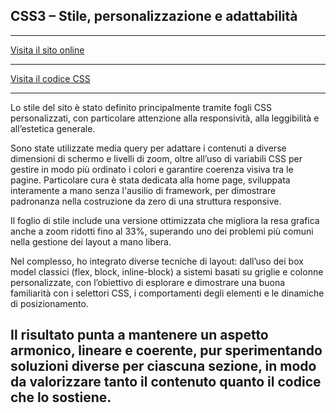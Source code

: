 ## CSS3 – Stile, personalizzazione e adattabilità

---

[Visita il sito online](https://sitocv.altervista.org)

---

[Visita il codice CSS ](/codice/css)

---

Lo stile del sito è stato definito principalmente tramite fogli CSS personalizzati, con particolare attenzione alla responsività, alla leggibilità e all’estetica generale.

Sono state utilizzate media query per adattare i contenuti a diverse dimensioni di schermo e livelli di zoom, oltre all’uso di variabili CSS per gestire in modo più ordinato i colori e garantire coerenza visiva tra le pagine. Particolare cura è stata dedicata alla home page, sviluppata interamente a mano senza l'ausilio di framework, per dimostrare padronanza nella costruzione da zero di una struttura responsive.

Il foglio di stile include una versione ottimizzata che migliora la resa grafica anche a zoom ridotti fino al 33%, superando uno dei problemi più comuni nella gestione dei layout a mano libera.

Nel complesso, ho integrato diverse tecniche di layout: dall’uso dei box model classici (flex, block, inline-block) a sistemi basati su griglie e colonne personalizzate, con l’obiettivo di esplorare e dimostrare una buona familiarità con i selettori CSS, i comportamenti degli elementi e le dinamiche di posizionamento.

Il risultato punta a mantenere un aspetto armonico, lineare e coerente, pur sperimentando soluzioni diverse per ciascuna sezione, in modo da valorizzare tanto il contenuto quanto il codice che lo sostiene.
---
